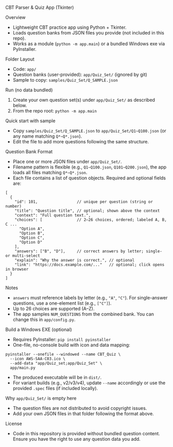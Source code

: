 CBT Parser & Quiz App (Tkinter)

Overview
- Lightweight CBT practice app using Python + Tkinter.
- Loads question banks from JSON files you provide (not included in this repo).
- Works as a module (`python -m app.main`) or a bundled Windows exe via PyInstaller.

Folder Layout
- Code: `app/`
- Question banks (user-provided): `app/Quiz_Set/` (ignored by git)
- Sample to copy: `samples/Quiz_Set/Q_SAMPLE.json`

Run (no data bundled)
1) Create your own question set(s) under `app/Quiz_Set/` as described below.
2) From the repo root: `python -m app.main`

Quick start with sample
- Copy `samples/Quiz_Set/Q_SAMPLE.json` to `app/Quiz_Set/Q1~Q100.json` (or any name matching `Q*~Q*.json`).
- Edit the file to add more questions following the same structure.

Question Bank Format
- Place one or more JSON files under `app/Quiz_Set/`.
- Filename pattern is flexible (e.g., `Q1~Q100.json`, `Q101~Q200.json`), the app loads all files matching `Q*~Q*.json`.
- Each file contains a list of question objects. Required and optional fields are:

```
[
  {
    "id": 101,                 // unique per question (string or number)
    "title": "Question title", // optional; shown above the context
    "context": "Full question text.",
    "choices": [               // 2–26 choices, ordered; labeled A, B, C ...
      "Option A",
      "Option B",
      "Option C",
      "Option D"
    ],
    "answers": ["B", "D"],     // correct answers by letter; single- or multi-select
    "explain": "Why the answer is correct.", // optional
    "link": "https://docs.example.com/..."   // optional; click opens in browser
  }
]
```

Notes
- `answers` must reference labels by letter (e.g., `"A"`, `"C"`). For single-answer questions, use a one-element list (e.g., `["C"]`).
- Up to 26 choices are supported (A–Z).
- The app samples `NUM_QUESTIONS` from the combined bank. You can change this in `app/config.py`.

Build a Windows EXE (optional)
- Requires PyInstaller: `pip install pyinstaller`
- One-file, no-console build with icon and data mapping:

```
pyinstaller --onefile --windowed --name CBT_Quiz \
  --icon AWS-SAA-C03.ico \
  --add-data "app/Quiz_set;app/Quiz_Set" \
  app/main.py
```

- The produced executable will be in `dist/`.
- For variant builds (e.g., v2/v3/v4), update `--name` accordingly or use the provided `.spec` files (if included locally).

Why `app/Quiz_Set/` is empty here
- The question files are not distributed to avoid copyright issues.
- Add your own JSON files in that folder following the format above.

License
- Code in this repository is provided without bundled question content. Ensure you have the right to use any question data you add.
